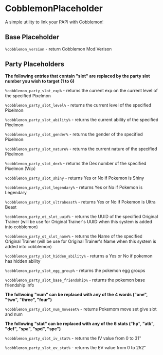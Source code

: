 # CobblemonPlaceholder
A simple utility to link your PAPI with Cobblemon!

## Base Placeholder

```%cobblemon_version``` - return Cobblemon Mod Verison

## Party Placeholders

**The following entries that contain "slot" are replaced by the party slot number you wish to target (1 to 6)**

```%cobblemon_party_slot_exp%``` - returns the current exp on the current level of the specified Pixelmon

```%cobblemon_party_slot_level%``` - returns the current level of the specified Pixelmon

```%cobblemon_party_slot_ability%``` - returns the current ability of the specified Pixelmon

```%cobblemon_party_slot_gender%``` - returns the gender of the specified Pixelmon

```%cobblemon_party_slot_nature%``` - returns the current nature of the specified Pixelmon

```%cobblemon_party_slot_dex%``` - returns the Dex number of the specified Pixelmon (Wip)

```%cobblemon_party_slot_shiny``` - returns Yes or No if Pokemon is Shiny

```%cobblemon_party_slot_legendary%``` - returns Yes or No if Pokemon is Legendary

```%cobblemon_party_slot_ultrabeast%``` - returns Yes or No if Pokemon is Ultra Beast

```%cobblemon_party_ot_slot_uuid%``` - returns the UUID of the specified Original Trainer (will be use for Original Trainer's UUID when this system is added into cobblemon) 

```%cobblemon_party_ot_slot_name%``` - returns the Name of the specified Original Trainer (will be use for Original Trainer's Name when this system is added into cobblemon)

```%cobblemon_party_slot_hidden_ability%``` - returns a Yes or No if pokemon has hidden ability

```%cobblemon_party_slot_egg_group%``` - returns the pokemon egg groups

```%cobblemon_party_slot_base_friendship%``` - returns the pokemon base friendship info

**The follwoing "num" can be replaced with any of the 4 words ("one", "two", "three", "four")**

```%cobblemon_party_slot_num_moveset%``` - returns Pokemom move set give slot and num

**The following "stat" can be replaced with any of the 6 stats ("hp", "atk", "def", "spa", "spd", "spe")**

```%cobblemon_party_slot_iv_stat%``` - returns the IV value from 0 to 31"

```%cobblemon_party_slot_ev_stat%``` - returns the EV value from 0 to 252"


